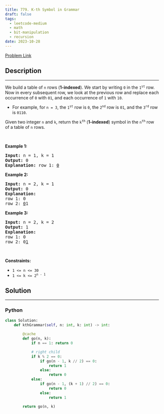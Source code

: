 ```yaml
---
title: 779. K-th Symbol in Grammar
draft: false
tags: 
  - leetcode-medium
  - math
  - bit-manipulation
  - recursion
date: 2023-10-28
---
```


[Problem Link](https://leetcode.com/problems/k-th-symbol-in-grammar/)

## Description

---
<p>We build a table of <code>n</code> rows (<strong>1-indexed</strong>). We start by writing <code>0</code> in the <code>1<sup>st</sup></code> row. Now in every subsequent row, we look at the previous row and replace each occurrence of <code>0</code> with <code>01</code>, and each occurrence of <code>1</code> with <code>10</code>.</p>

<ul>
	<li>For example, for <code>n = 3</code>, the <code>1<sup>st</sup></code> row is <code>0</code>, the <code>2<sup>nd</sup></code> row is <code>01</code>, and the <code>3<sup>rd</sup></code> row is <code>0110</code>.</li>
</ul>

<p>Given two integer <code>n</code> and <code>k</code>, return the <code>k<sup>th</sup></code> (<strong>1-indexed</strong>) symbol in the <code>n<sup>th</sup></code> row of a table of <code>n</code> rows.</p>

<p>&nbsp;</p>
<p><strong class="example">Example 1:</strong></p>

<pre>
<strong>Input:</strong> n = 1, k = 1
<strong>Output:</strong> 0
<strong>Explanation:</strong> row 1: <u>0</u>
</pre>

<p><strong class="example">Example 2:</strong></p>

<pre>
<strong>Input:</strong> n = 2, k = 1
<strong>Output:</strong> 0
<strong>Explanation:</strong> 
row 1: 0
row 2: <u>0</u>1
</pre>

<p><strong class="example">Example 3:</strong></p>

<pre>
<strong>Input:</strong> n = 2, k = 2
<strong>Output:</strong> 1
<strong>Explanation:</strong> 
row 1: 0
row 2: 0<u>1</u>
</pre>

<p>&nbsp;</p>
<p><strong>Constraints:</strong></p>

<ul>
	<li><code>1 &lt;= n &lt;= 30</code></li>
	<li><code>1 &lt;= k &lt;= 2<sup>n - 1</sup></code></li>
</ul>


## Solution

---
### Python
``` py title='k-th-symbol-in-grammar'
class Solution:
    def kthGrammar(self, n: int, k: int) -> int:
        
        @cache
        def go(n, k):
            if n == 1: return 0

            # right child
            if k % 2 == 0:
                if go(n - 1, k // 2) == 0: 
                    return 1
                else:
                    return 0
            else:
                if go(n - 1, (k + 1) // 2) == 0:
                    return 0
                else:
                    return 1
        
        return go(n, k)
```

